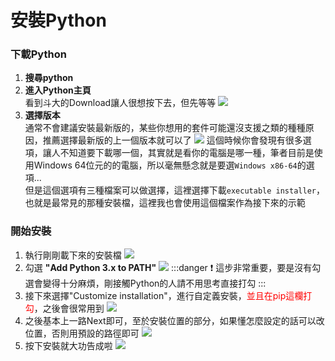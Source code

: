 # 安裝Python
### 下載Python
1. **搜尋python**
2. **進入Python主頁**  
看到斗大的Download讓人很想按下去，但先等等
![](https://i.imgur.com/RITny8D.png)
3. **選擇版本**  
通常不會建議安裝最新版的，某些你想用的套件可能還沒支援之類的種種原因，推薦選擇最新版的上一個版本就可以了
![](https://i.imgur.com/xinDIub.png)
這個時候你會發現有很多選項，讓人不知道要下載哪一個，其實就是看你的電腦是哪一種，筆者目前是使用Windows 64位元的的電腦，所以毫無懸念就是要選`Windows x86-64`的選項...  
但是這個選項有三種檔案可以做選擇，這裡選擇下載`executable installer`，也就是最常見的那種安裝檔，這裡我也會使用這個檔案作為接下來的示範

### 開始安裝
1. 執行剛剛載下來的安裝檔
![](https://i.imgur.com/N0dvmB5.png)
2. 勾選 **"Add Python 3.x to PATH"**
![](https://i.imgur.com/0AsEFMG.png)
:::danger
:exclamation: 這步非常重要，要是沒有勾選會變得十分麻煩，剛接觸Python的人請不用思考直接打勾
:::
3. 接下來選擇"Customize installation"，進行自定義安裝，<font color = red>並且在pip這欄打勾</font>，之後會很常用到
![](https://i.imgur.com/SkdkcWu.png)
4. 之後基本上一路Next即可，至於安裝位置的部分，如果懂怎麼設定的話可以改位置，否則用預設的路徑即可
![](https://i.imgur.com/WJLqFab.png)
5. 按下安裝就大功告成啦
![](https://i.imgur.com/Jdn2A08.png)